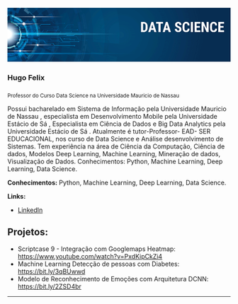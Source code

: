 

<p align="center">
<img src="https://github.com/hugofelix8282/DataScience/blob/main/banner.png" >
</p>

### Hugo Felix
<sub>Professor do Curso Data Science na Universidade Mauricio de Nassau</sub>

Possui bacharelado em Sistema de Informação pela Universidade Mauricio de Nassau , especialista em Desenvolvimento Mobile pela Universidade Estácio de Sá , Especialista em Ciência de Dados e Big Data Analytics pela Universidade Estácio de Sá . Atualmente é tutor-Professor- EAD- SER EDUCACIONAL, nos curso de Data Science e Análise desenvolvimento de Sistemas. Tem experiência na área de Ciência da Computação, Ciência de dados, Modelos Deep Learning, Machine Learning, Mineração de dados, Visualização de Dados. Conhecimentos: Python, Machine Learning, Deep Learning, Data Science.

**Conhecimentos:** Python, Machine Learning, Deep Learning, Data Science.

**Links:**

* [LinkedIn](https://www.linkedin.com/in/hugo-felix-60ba219b)


## Projetos:


* Scriptcase 9 - Integração com Googlemaps Heatmap: https://www.youtube.com/watch?v=PxdKipCkZi4
* Machine Learning Detecção de pessoas com Diabetes: https://bit.ly/3qBUwwd
* Modelo de Reconhecimento de Emoções com Arquitetura DCNN:  https://bit.ly/2ZSD4br

---

